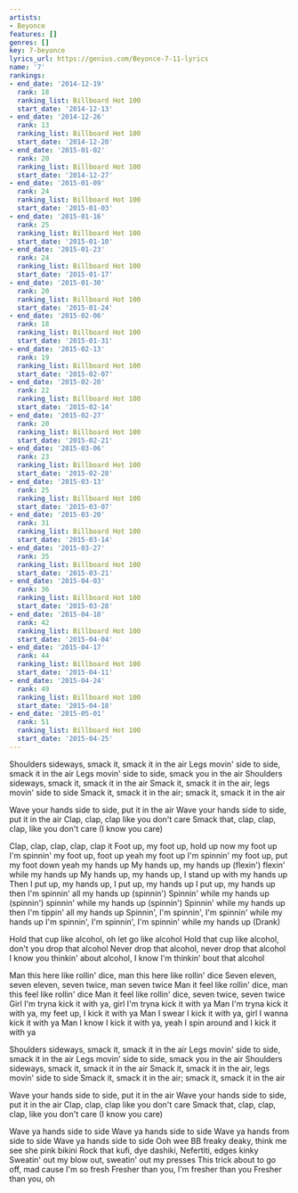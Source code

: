 ```yaml
---
artists:
- Beyonce
features: []
genres: []
key: 7-beyonce
lyrics_url: https://genius.com/Beyonce-7-11-lyrics
name: '7'
rankings:
- end_date: '2014-12-19'
  rank: 18
  ranking_list: Billboard Hot 100
  start_date: '2014-12-13'
- end_date: '2014-12-26'
  rank: 13
  ranking_list: Billboard Hot 100
  start_date: '2014-12-20'
- end_date: '2015-01-02'
  rank: 20
  ranking_list: Billboard Hot 100
  start_date: '2014-12-27'
- end_date: '2015-01-09'
  rank: 24
  ranking_list: Billboard Hot 100
  start_date: '2015-01-03'
- end_date: '2015-01-16'
  rank: 25
  ranking_list: Billboard Hot 100
  start_date: '2015-01-10'
- end_date: '2015-01-23'
  rank: 24
  ranking_list: Billboard Hot 100
  start_date: '2015-01-17'
- end_date: '2015-01-30'
  rank: 20
  ranking_list: Billboard Hot 100
  start_date: '2015-01-24'
- end_date: '2015-02-06'
  rank: 18
  ranking_list: Billboard Hot 100
  start_date: '2015-01-31'
- end_date: '2015-02-13'
  rank: 19
  ranking_list: Billboard Hot 100
  start_date: '2015-02-07'
- end_date: '2015-02-20'
  rank: 22
  ranking_list: Billboard Hot 100
  start_date: '2015-02-14'
- end_date: '2015-02-27'
  rank: 20
  ranking_list: Billboard Hot 100
  start_date: '2015-02-21'
- end_date: '2015-03-06'
  rank: 23
  ranking_list: Billboard Hot 100
  start_date: '2015-02-28'
- end_date: '2015-03-13'
  rank: 25
  ranking_list: Billboard Hot 100
  start_date: '2015-03-07'
- end_date: '2015-03-20'
  rank: 31
  ranking_list: Billboard Hot 100
  start_date: '2015-03-14'
- end_date: '2015-03-27'
  rank: 35
  ranking_list: Billboard Hot 100
  start_date: '2015-03-21'
- end_date: '2015-04-03'
  rank: 36
  ranking_list: Billboard Hot 100
  start_date: '2015-03-28'
- end_date: '2015-04-10'
  rank: 42
  ranking_list: Billboard Hot 100
  start_date: '2015-04-04'
- end_date: '2015-04-17'
  rank: 44
  ranking_list: Billboard Hot 100
  start_date: '2015-04-11'
- end_date: '2015-04-24'
  rank: 49
  ranking_list: Billboard Hot 100
  start_date: '2015-04-18'
- end_date: '2015-05-01'
  rank: 51
  ranking_list: Billboard Hot 100
  start_date: '2015-04-25'
---
```

Shoulders sideways, smack it, smack it in the air
Legs movin' side to side, smack it in the air
Legs movin' side to side, smack you  in the air
Shoulders sideways, smack it, smack it in the air
Smack it, smack it in the air, legs movin' side to side
Smack it, smack it in the air; smack it, smack it in the air


Wave your hands side to side, put it in the air
Wave your hands side to side, put it in the air
Clap, clap, clap like you don't care
Smack that, clap, clap, clap, like you don't care
(I know you care)


Clap, clap, clap, clap, clap it
Foot up, my foot up, hold up now my foot up
I'm spinnin' my foot up, foot up yeah my foot up
I'm spinnin' my foot up, put my foot down yeah my hands up
My hands up, my hands up (flexin') flexin' while my hands up
My hands up, my hands up, I stand up with my hands up
Then I put up, my hands up, I put up, my hands up
I put up, my hands up then I'm spinnin' all my hands up (spinnin')
Spinnin' while my hands up (spinnin') spinnin' while my hands up (spinnin')
Spinnin' while my hands up then I'm tippin' all my hands up
Spinnin', I'm spinnin', I'm spinnin' while my hands up
I'm spinnin', I'm spinnin', I'm spinnin' while my hands up
(Drank)


Hold that cup like alcohol, oh let go like alcohol
Hold that cup like alcohol, don't you drop that alcohol
Never drop that alcohol, never drop that alcohol
I know you thinkin' about alcohol, I know I'm thinkin' bout that alcohol


Man this here like rollin' dice, man this here like rollin' dice
Seven eleven, seven eleven, seven twice, man seven twice
Man it feel like rollin' dice, man this feel like rollin' dice
Man it feel like rollin' dice, seven twice, seven twice
Girl I'm tryna kick it with ya, girl I'm tryna kick it with ya
Man I'm tryna kick it with ya, my feet up, I kick it with ya
Man I swear I kick it with ya, girl I wanna kick it with ya
Man I know I kick it with ya, yeah I spin around and I kick it with ya


Shoulders sideways, smack it, smack it in the air
Legs movin' side to side, smack it in the air
Legs movin' side to side, smack you  in the air
Shoulders sideways, smack it, smack it in the air
Smack it, smack it in the air, legs movin' side to side
Smack it, smack it in the air; smack it, smack it in the air


Wave your hands side to side, put it in the air
Wave your hands side to side, put it in the air
Clap, clap, clap like you don't care
Smack that, clap, clap, clap, like you don't care
(I know you care)


Wave ya hands side to side
Wave ya hands side to side
Wave ya hands from side to side
Wave ya hands side to side
Ooh wee BB freaky deaky, think me see she pink bikini
Rock that kufi, dye dashiki, Nefertiti, edges kinky
Sweatin' out my blow out, sweatin' out my presses
This trick about to go off, mad cause I'm so fresh
Fresher than you, I'm fresher than you
Fresher than you, oh
